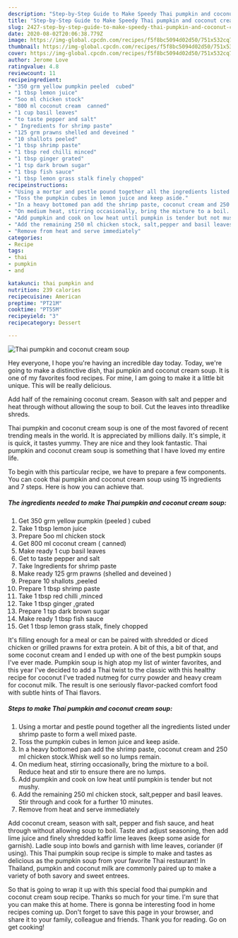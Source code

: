 ```yaml
---
description: "Step-by-Step Guide to Make Speedy Thai pumpkin and coconut cream soup"
title: "Step-by-Step Guide to Make Speedy Thai pumpkin and coconut cream soup"
slug: 2427-step-by-step-guide-to-make-speedy-thai-pumpkin-and-coconut-cream-soup
date: 2020-08-02T20:06:38.779Z
image: https://img-global.cpcdn.com/recipes/f5f8bc5094d02d50/751x532cq70/thai-pumpkin-and-coconut-cream-soup-recipe-main-photo.jpg
thumbnail: https://img-global.cpcdn.com/recipes/f5f8bc5094d02d50/751x532cq70/thai-pumpkin-and-coconut-cream-soup-recipe-main-photo.jpg
cover: https://img-global.cpcdn.com/recipes/f5f8bc5094d02d50/751x532cq70/thai-pumpkin-and-coconut-cream-soup-recipe-main-photo.jpg
author: Jerome Love
ratingvalue: 4.8
reviewcount: 11
recipeingredient:
- "350 grm yellow pumpkin peeled  cubed"
- "1 tbsp lemon juice"
- "5oo ml chicken stock"
- "800 ml coconut cream  canned"
- "1 cup basil leaves"
- "to taste pepper and salt"
- " Ingredients for shrimp paste"
- "125 grm prawns shelled and deveined "
- "10 shallots peeled"
- "1 tbsp shrimp paste"
- "1 tbsp red chilli minced"
- "1 tbsp ginger grated"
- "1 tsp dark brown sugar"
- "1 tbsp fish sauce"
- "1 tbsp lemon grass stalk finely chopped"
recipeinstructions:
- "Using a mortar and pestle pound together all the ingredients listed under shrimp paste to form a well mixed paste."
- "Toss the pumpkin cubes in lemon juice and keep aside."
- "In a heavy bottomed pan add the shrimp paste, coconut cream and 250 ml chicken stock.Whisk well so no lumps remain."
- "On medium heat, stirring occasionally, bring the mixture to a boil. Reduce heat and stir to ensure there are no lumps."
- "Add pumpkin and cook on low heat until pumpkin is tender but not mushy."
- "Add the remaining 250 ml chicken stock, salt,pepper and basil leaves. Stir through and cook for a further 10 minutes."
- "Remove from heat and serve immediately"
categories:
- Recipe
tags:
- thai
- pumpkin
- and

katakunci: thai pumpkin and 
nutrition: 239 calories
recipecuisine: American
preptime: "PT21M"
cooktime: "PT55M"
recipeyield: "3"
recipecategory: Dessert

---
```



![Thai pumpkin and coconut cream soup](https://img-global.cpcdn.com/recipes/f5f8bc5094d02d50/751x532cq70/thai-pumpkin-and-coconut-cream-soup-recipe-main-photo.jpg)

Hey everyone, I hope you're having an incredible day today. Today, we're going to make a distinctive dish, thai pumpkin and coconut cream soup. It is one of my favorites food recipes. For mine, I am going to make it a little bit unique. This will be really delicious.

Add half of the remaining coconut cream. Season with salt and pepper and heat through without allowing the soup to boil. Cut the leaves into threadlike shreds.

Thai pumpkin and coconut cream soup is one of the most favored of recent trending meals in the world. It is appreciated by millions daily. It's simple, it is quick, it tastes yummy. They are nice and they look fantastic. Thai pumpkin and coconut cream soup is something that I have loved my entire life.


To begin with this particular recipe, we have to prepare a few components. You can cook thai pumpkin and coconut cream soup using 15 ingredients and 7 steps. Here is how you can achieve that.

<!--inarticleads1-->

##### The ingredients needed to make Thai pumpkin and coconut cream soup:

1. Get 350 grm yellow pumpkin (peeled ) cubed
1. Take 1 tbsp lemon juice
1. Prepare 5oo ml chicken stock
1. Get 800 ml coconut cream ( canned)
1. Make ready 1 cup basil leaves
1. Get to taste pepper and salt
1. Take  Ingredients for shrimp paste
1. Make ready 125 grm prawns (shelled and deveined )
1. Prepare 10 shallots ,peeled
1. Prepare 1 tbsp shrimp paste
1. Take 1 tbsp red chilli ,minced
1. Take 1 tbsp ginger ,grated
1. Prepare 1 tsp dark brown sugar
1. Make ready 1 tbsp fish sauce
1. Get 1 tbsp lemon grass stalk, finely chopped


It&#39;s filling enough for a meal or can be paired with shredded or diced chicken or grilled prawns for extra protein. A bit of this, a bit of that, and some coconut cream and I ended up with one of the best pumpkin soups I&#39;ve ever made. Pumpkin soup is high atop my list of winter favorites, and this year I&#39;ve decided to add a Thai twist to the classic with this healthy recipe for coconut I&#39;ve traded nutmeg for curry powder and heavy cream for coconut milk. The result is one seriously flavor-packed comfort food with subtle hints of Thai flavors. 

<!--inarticleads2-->

##### Steps to make Thai pumpkin and coconut cream soup:

1. Using a mortar and pestle pound together all the ingredients listed under shrimp paste to form a well mixed paste.
1. Toss the pumpkin cubes in lemon juice and keep aside.
1. In a heavy bottomed pan add the shrimp paste, coconut cream and 250 ml chicken stock.Whisk well so no lumps remain.
1. On medium heat, stirring occasionally, bring the mixture to a boil. Reduce heat and stir to ensure there are no lumps.
1. Add pumpkin and cook on low heat until pumpkin is tender but not mushy.
1. Add the remaining 250 ml chicken stock, salt,pepper and basil leaves. Stir through and cook for a further 10 minutes.
1. Remove from heat and serve immediately


Add coconut cream, season with salt, pepper and fish sauce, and heat through without allowing soup to boil. Taste and adjust seasoning, then add lime juice and finely shredded kaffir lime leaves (keep some aside for garnish). Ladle soup into bowls and garnish with lime leaves, coriander (if using). This Thai pumpkin soup recipe is simple to make and tastes as delicious as the pumpkin soup from your favorite Thai restaurant! In Thailand, pumpkin and coconut milk are commonly paired up to make a variety of both savory and sweet entrees. 

So that is going to wrap it up with this special food thai pumpkin and coconut cream soup recipe. Thanks so much for your time. I'm sure that you can make this at home. There is gonna be interesting food in home recipes coming up. Don't forget to save this page in your browser, and share it to your family, colleague and friends. Thank you for reading. Go on get cooking!
